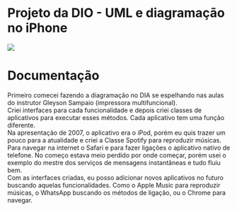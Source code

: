 # Projeto da DIO - UML e diagramação no iPhone
<img src = "https://media.discordapp.net/attachments/982988305106862122/1147545316116156456/UML.PNG?width=568&height=423">

# Documentação
Primeiro comecei fazendo a diagramação no DIA se espelhando nas aulas do instrutor Gleyson Sampaio (impressora multifuncional).<br>
Criei interfaces para cada funcionalidade e depois criei classes de aplicativos para executar esses métodos. Cada aplicativo tem uma função diferente.<br>
Na apresentação de 2007, o aplicativo era o iPod, porém eu quis trazer um pouco para a atualidade e criei a Classe Spotify para reproduzir músicas.<br>
Para navegar na internet o Safari e para fazer ligações o aplicativo nativo de telefone.
No começo estava meio perdido por onde começar, porém usei o exemplo do mestre dos serviços de mensagens instantâneas e tudo fluiu bem.
<br>
Com as interfaces criadas, eu posso adicionar novos aplicativos no futuro buscando aquelas funcionalidades. Como o Apple Music para reproduzir músicas, o WhatsApp buscando os métodos de ligação, ou o Chrome para navegar. 
